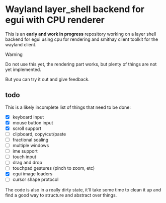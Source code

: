 # Wayland layer_shell backend for egui with CPU renderer

This is an **early and work in progress** repository working on a layer shell backend for egui using cpu for rendering and smithay client toolkit for the wayland client.

> [!WARNING]
> Do not use this yet, the rendering part works, but plenty of things are not yet implemented.
>
> But you can try it out and give feedback.

## todo

This is a likely incomplete list of things that need to be done:

- [x] keyboard input
- [x] mouse button input
- [x] scroll support
- [ ] clipboard, copy/cut/paste
- [ ] fractional scaling
- [ ] multiple windows
- [ ] ime support
- [ ] touch input
- [ ] drag and drop
- [ ] touchpad gestures (pinch to zoom, etc)
- [x] egui image loaders
- [ ] cursor shape protocol

The code is also in a really dirty state, it'll take some time to clean it up and find a good way to structure and abstract over things.
